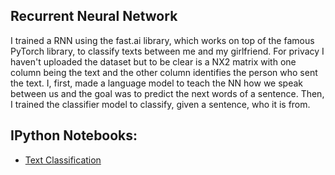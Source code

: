 ## Recurrent Neural Network

I trained a RNN using the fast.ai library, which works on top of the famous PyTorch library, to classify texts between me and my girlfriend. For privacy I haven't uploaded the dataset but to be clear is a NX2 matrix with one column being the text and the other column identifies the person who sent the text. I, first, made a language model to teach the NN how we speak between us and the goal was to predict the next words of a sentence. Then, I trained the classifier model to classify, given a sentence, who it is from.

## IPython Notebooks:

- [Text Classification](https://nbviewer.jupyter.org/github/vorsatti/Deep-Learning/blob/master/RNN/Text_classification.ipynb)